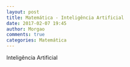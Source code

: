 ```yaml
---
layout: post
title: Matemática - Inteligência Artificial
date: 2017-02-07 19:45
author: Morgao
comments: true
categories: Matemática
---
```


Inteligência Artificial